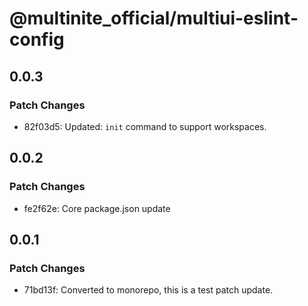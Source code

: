 # @multinite_official/multiui-eslint-config

## 0.0.3

### Patch Changes

- 82f03d5: Updated: `init` command to support workspaces.

## 0.0.2

### Patch Changes

- fe2f62e: Core package.json update

## 0.0.1

### Patch Changes

- 71bd13f: Converted to monorepo, this is a test patch update.
